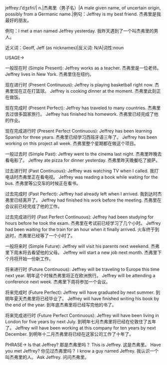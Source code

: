 jeffrey:/ˈdʒɛfri/| n.|杰弗里（男子名）|A male given name, of uncertain origin, possibly from a Germanic name.|例句：Jeffrey is my best friend. 杰弗里是我最好的朋友。

例句：I met a man named Jeffrey yesterday. 我昨天遇到了一个叫杰弗里的男人。

近义词：Geoff, Jeff (as nicknames)|反义词: N/A|词性:noun


USAGE->

一般现在时 (Simple Present):
Jeffrey works as a teacher. 杰弗里是一位老师。
Jeffrey lives in New York. 杰弗里住在纽约。

现在进行时 (Present Continuous):
Jeffrey is playing basketball right now. 杰弗里现在正在打篮球。
Jeffrey is cooking dinner at the moment. 杰弗里此刻正在做饭。

现在完成时 (Present Perfect):
Jeffrey has traveled to many countries. 杰弗里去过很多国家旅行。
Jeffrey has finished his homework. 杰弗里已经完成了他的作业。

现在完成进行时 (Present Perfect Continuous):
Jeffrey has been learning Spanish for three years. 杰弗里已经学习西班牙语三年了。
Jeffrey has been working on this project all week. 杰弗里整个星期都在做这个项目。

一般过去时 (Simple Past):
Jeffrey went to the cinema last night. 杰弗里昨晚去看电影了。
Jeffrey ate pizza for dinner yesterday. 杰弗里昨天晚餐吃了披萨。

过去进行时 (Past Continuous):
Jeffrey was watching TV when I called. 我打电话时杰弗里正在看电视。
Jeffrey was reading a book while waiting for the bus. 杰弗里等公交车的时候正在看书。

过去完成时 (Past Perfect):
Jeffrey had already left when I arrived. 我到达时杰弗里已经离开了。
Jeffrey had finished his work before the meeting. 杰弗里在会议前已经完成了他的工作。

过去完成进行时 (Past Perfect Continuous):
Jeffrey had been studying for hours before he took the exam. 杰弗里在考试前已经学习了几个小时。
Jeffrey had been waiting for the train for an hour when it finally arrived. 火车终于到达时，杰弗里已经等了一个小时了。

一般将来时 (Simple Future):
Jeffrey will visit his parents next weekend. 杰弗里下周末将去看望他的父母。
Jeffrey will start a new job next month. 杰弗里下个月将开始一份新工作。

将来进行时 (Future Continuous):
Jeffrey will be traveling to Europe this time next year. 明年这个时候杰弗里将正在欧洲旅行。
Jeffrey will be attending a conference next week. 杰弗里下周将参加一个会议。

将来完成时 (Future Perfect):
Jeffrey will have graduated by next summer. 到明年夏天杰弗里将已经毕业了。
Jeffrey will have finished writing his book by the end of the year. 到年底杰弗里将已经写完他的书了。

将来完成进行时 (Future Perfect Continuous):
Jeffrey will have been living in London for five years by next July. 到明年七月杰弗里将已经在伦敦住了五年了。
Jeffrey will have been working at this company for ten years by next December. 到明年十二月杰弗里将已经在这家公司工作了十年了。



PHRASE->
Is that Jeffrey? 那是杰弗里吗？
This is Jeffrey. 这是杰弗里。
Have you met Jeffrey? 你见过杰弗里吗？
I know a guy named Jeffrey. 我认识一个叫杰弗里的人。
Ask Jeffrey.  问问杰弗里。
